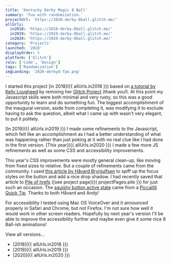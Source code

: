 ```yaml
---
title: 'Kentucky Derby Magic 8 Ball'
summary: 'Fun with randomization.'
projectUrl: 'https://2020-derby-8ball.glitch.me/'
allUrls:
  in2018: 'https://2018-derby-8ball.glitch.me/'
  in2019: 'https://2019-derby-8ball.glitch.me/'
  in2020: 'https://2020-derby-8ball.glitch.me/'
category: 'Projects'
launched: '2018'
displayOrder: 5
platform: ['Glitch']
role: ['Code', 'Design']
tags: ['Randomization']
imgLanding: '2020-derby8-fpo.png'
---
```


I started this project [in 2018]({{ allUrls.in2018 }}) based on [a tutorial by Kelly Lougheed](https://medium.com/@kellylougheed/javascript-magic-8-ball-with-basic-dom-manipulation-1636b83c3c26) by remixing her [Glitch Project](https://glitch.com/~8ball-starter) (thank you!). At this point my Javascript skills were both minimal and very rusty, so this was a good opportunity to learn and do something fun. The biggest accomplishment of the inaugural version, aside from completing it, was modifying it to exclude having to ask the question, albeit what I came up with wasn't very elegant, to put it politely.

[In 2019]({{ allUrls.in2019 }}) I made some refinements to the Javascript, which felt like an accomplishment as I had a better understanding of what was happening rather than just poking at it with no real clue like I had done in the first version. [This year]({{ allUrls.in2020 }}) I made a few more JS refinements as well as some CSS and accessibility improvements.

This year's CSS improvements were mostly general clean-up, like moving from fixed sizes to relative. But a couple of refinements came from the community. I used [this article by Håvard Brynjulfsen](https://havardbrynjulfsen.design/writing/posts/create-better-accessible-foucs-effects/) to spiff up the focus styles on the button and add a nice drop shadow. I had recently saved that article to [Pile of hrefs](https://pile-of-hrefs.com/) ([see project page]({{ projectPages.pile }}) for just such an occasion. The [squishy button active state](https://piccalil.li/quick-tip/squishy-button-active-state/) came from a [Piccalilli Quick Tip](https://piccalil.li/quick-tips/). Thanks to both Håvard and Andy!

For accessibility I tested using Mac OS VoiceOver and it announced properly in Safari and Chrome, but not Firefox. I'm not sure how well it would work in other screen readers. Hopefully by next year's version I'll be able to improve the accessibility further and maybe even give it some nice 8 Ball-ish animations!


View all versions...
* [2018]({{ allUrls.in2018 }})
* [2019]({{ allUrls.in2019 }})
* [2020]({{ allUrls.in2020 }})
